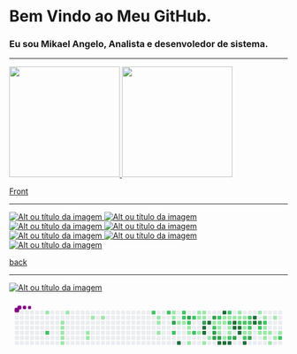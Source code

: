 # Bem Vindo ao Meu GitHub. 
### Eu sou Mikael Angelo, Analista e desenvoledor de sistema.
<hr>
<div>
  <a href="http://www.mikaelangelo.tech">
  <img height="200em" src="https://github-readme-stats.vercel.app/api?username=mikaelangelo12&show_icons=true"/>
  <img height="200em" src="https://github-readme-stats.vercel.app/api/top-langs/?username=mikaelangelo12&layout=compact)](https://github.com/mikaelangelo12/github-readme-stats"/>

Front
<hr>

![Alt ou título da imagem](https://img.shields.io/badge/HTML5-E34F26?style=for-the-badge&logo=html5&logoColor=white)
![Alt ou título da imagem](https://img.shields.io/badge/CSS3-1572B6?style=for-the-badge&logo=css3&logoColor=white)
![Alt ou título da imagem](https://img.shields.io/badge/Sass-CC6699?style=for-the-badge&logo=sass&logoColor=white)
![Alt ou título da imagem](https://img.shields.io/badge/Bootstrap-563D7C?style=for-the-badge&logo=bootstrap&logoColor=white)
![Alt ou título da imagem](https://img.shields.io/badge/JavaScript-F7DF1E?style=for-the-badge&logo=javascript&logoColor=black)
![Alt ou título da imagem](https://img.shields.io/badge/TypeScript-007ACC?style=for-the-badge&logo=typescript&logoColor=white)
![Alt ou título da imagem](https://img.shields.io/badge/Angular-DD0031?style=for-the-badge&logo=angular&logoColor=white)

back
<hr>

![Alt ou título da imagem](https://img.shields.io/badge/Python-14354C?style=for-the-badge&logo=python&logoColor=white)

   <svg viewBox="-16 -32 880 192" width="880" height="192" xmlns="http://www.w3.org/2000/svg"><style>@keyframes c0{1.5%{fill:var(--c1)}1.52%,to{fill:var(--ce)}}@keyframes c1{69.45%{fill:var(--c2)}69.47%,to{fill:var(--ce)}}@keyframes c2{3%{fill:var(--c1)}3.02%,to{fill:var(--ce)}}@keyframes c3{3.22%{fill:var(--c1)}3.24%,to{fill:var(--ce)}}@keyframes c4{3.43%{fill:var(--c1)}3.45%,to{fill:var(--ce)}}@keyframes c5{3.65%{fill:var(--c1)}3.67%,to{fill:var(--ce)}}@keyframes c6{3.86%{fill:var(--c1)}3.88%,to{fill:var(--ce)}}@keyframes c7{2.36%{fill:var(--c1)}2.38%,to{fill:var(--ce)}}@keyframes c8{5.37%{fill:var(--c1)}5.39%,to{fill:var(--ce)}}@keyframes c9{5.15%{fill:var(--c1)}5.17%,to{fill:var(--ce)}}@keyframes ca{6.23%{fill:var(--c1)}6.25%,to{fill:var(--ce)}}@keyframes cb{6.66%{fill:var(--c1)}6.68%,to{fill:var(--ce)}}@keyframes cc{64.08%{fill:var(--c2)}64.1%,to{fill:var(--ce)}}@keyframes cd{9.02%{fill:var(--c1)}9.04%,to{fill:var(--ce)}}@keyframes ce{9.24%{fill:var(--c1)}9.26%,to{fill:var(--ce)}}@keyframes cf{9.67%{fill:var(--c1)}9.69%,to{fill:var(--ce)}}@keyframes cg{63.43%{fill:var(--c2)}63.45%,to{fill:var(--ce)}}@keyframes ch{16.76%{fill:var(--c1)}16.78%,to{fill:var(--ce)}}@keyframes ci{16.98%{fill:var(--c1)}17%,to{fill:var(--ce)}}@keyframes cj{75.26%{fill:var(--c3)}75.28%,to{fill:var(--ce)}}@keyframes ck{62.36%{fill:var(--c2)}62.38%,to{fill:var(--ce)}}@keyframes cl{10.96%{fill:var(--c1)}10.98%,to{fill:var(--ce)}}@keyframes cm{91.39%{fill:var(--c4)}91.41%,to{fill:var(--ce)}}@keyframes cn{60.64%{fill:var(--c2)}60.66%,to{fill:var(--ce)}}@keyframes co{60.85%{fill:var(--c2)}60.87%,to{fill:var(--ce)}}@keyframes cp{11.17%{fill:var(--c1)}11.19%,to{fill:var(--ce)}}@keyframes cq{76.12%{fill:var(--c3)}76.14%,to{fill:var(--ce)}}@keyframes cr{61.28%{fill:var(--c2)}61.3%,to{fill:var(--ce)}}@keyframes cs{11.6%{fill:var(--c1)}11.62%,to{fill:var(--ce)}}@keyframes ct{11.82%{fill:var(--c1)}11.84%,to{fill:var(--ce)}}@keyframes cu{12.25%{fill:var(--c1)}12.27%,to{fill:var(--ce)}}@keyframes cv{59.99%{fill:var(--c2)}60.01%,to{fill:var(--ce)}}@keyframes cw{59.34%{fill:var(--c2)}59.36%,to{fill:var(--ce)}}@keyframes cx{15.26%{fill:var(--c1)}15.28%,to{fill:var(--ce)}}@keyframes cy{14.61%{fill:var(--c1)}14.63%,to{fill:var(--ce)}}@keyframes cz{13.97%{fill:var(--c1)}13.99%,to{fill:var(--ce)}}@keyframes c10{15.04%{fill:var(--c1)}15.06%,to{fill:var(--ce)}}@keyframes c11{14.83%{fill:var(--c1)}14.85%,to{fill:var(--ce)}}@keyframes c12{76.98%{fill:var(--c3)}77%,to{fill:var(--ce)}}@keyframes c13{86.66%{fill:var(--c4)}86.68%,to{fill:var(--ce)}}@keyframes c14{86.44%{fill:var(--c4)}86.46%,to{fill:var(--ce)}}@keyframes c15{12.89%{fill:var(--c1)}12.91%,to{fill:var(--ce)}}@keyframes c16{87.09%{fill:var(--c4)}87.11%,to{fill:var(--ce)}}@keyframes c17{13.32%{fill:var(--c1)}13.34%,to{fill:var(--ce)}}@keyframes c18{78.05%{fill:var(--c3)}78.07%,to{fill:var(--ce)}}@keyframes c19{44.29%{fill:var(--c1)}44.31%,to{fill:var(--ce)}}@keyframes c1a{44.51%{fill:var(--c2)}44.53%,to{fill:var(--ce)}}@keyframes c1b{78.7%{fill:var(--c3)}78.72%,to{fill:var(--ce)}}@keyframes c1c{78.91%{fill:var(--c3)}78.93%,to{fill:var(--ce)}}@keyframes c1d{45.15%{fill:var(--c2)}45.17%,to{fill:var(--ce)}}@keyframes c1e{31.17%{fill:var(--c1)}31.19%,to{fill:var(--ce)}}@keyframes c1f{31.39%{fill:var(--c1)}31.41%,to{fill:var(--ce)}}@keyframes c1g{32.46%{fill:var(--c1)}32.48%,to{fill:var(--ce)}}@keyframes c1h{79.13%{fill:var(--c3)}79.15%,to{fill:var(--ce)}}@keyframes c1i{85.37%{fill:var(--c4)}85.39%,to{fill:var(--ce)}}@keyframes c1j{88.16%{fill:var(--c4)}88.18%,to{fill:var(--ce)}}@keyframes c1k{30.74%{fill:var(--c1)}30.76%,to{fill:var(--ce)}}@keyframes c1l{30.96%{fill:var(--c1)}30.98%,to{fill:var(--ce)}}@keyframes c1m{42.79%{fill:var(--c1)}42.81%,to{fill:var(--ce)}}@keyframes c1n{85.15%{fill:var(--c4)}85.17%,to{fill:var(--ce)}}@keyframes c1o{45.8%{fill:var(--c2)}45.82%,to{fill:var(--ce)}}@keyframes c1p{30.53%{fill:var(--c1)}30.55%,to{fill:var(--ce)}}@keyframes c1q{48.38%{fill:var(--c2)}48.4%,to{fill:var(--ce)}}@keyframes c1r{31.82%{fill:var(--c1)}31.84%,to{fill:var(--ce)}}@keyframes c1s{32.03%{fill:var(--c1)}32.05%,to{fill:var(--ce)}}@keyframes c1t{43%{fill:var(--c2)}43.02%,to{fill:var(--ce)}}@keyframes c1u{84.94%{fill:var(--c4)}84.96%,to{fill:var(--ce)}}@keyframes c1v{30.31%{fill:var(--c1)}30.33%,to{fill:var(--ce)}}@keyframes c1w{83%{fill:var(--c4)}83.02%,to{fill:var(--ce)}}@keyframes c1x{83.22%{fill:var(--c4)}83.24%,to{fill:var(--ce)}}@keyframes c1y{79.77%{fill:var(--c3)}79.79%,to{fill:var(--ce)}}@keyframes c1z{20.42%{fill:var(--c1)}20.44%,to{fill:var(--ce)}}@keyframes c20{20.64%{fill:var(--c1)}20.66%,to{fill:var(--ce)}}@keyframes c21{46.66%{fill:var(--c2)}46.68%,to{fill:var(--ce)}}@keyframes c22{83.43%{fill:var(--c4)}83.45%,to{fill:var(--ce)}}@keyframes c23{83.65%{fill:var(--c4)}83.67%,to{fill:var(--ce)}}@keyframes c24{20.85%{fill:var(--c1)}20.87%,to{fill:var(--ce)}}@keyframes c25{46.87%{fill:var(--c2)}46.89%,to{fill:var(--ce)}}@keyframes c26{37.62%{fill:var(--c1)}37.64%,to{fill:var(--ce)}}@keyframes c27{37.41%{fill:var(--c1)}37.43%,to{fill:var(--ce)}}@keyframes c28{50.53%{fill:var(--c2)}50.55%,to{fill:var(--ce)}}@keyframes c29{84.29%{fill:var(--c4)}84.31%,to{fill:var(--ce)}}@keyframes c2a{47.3%{fill:var(--c2)}47.32%,to{fill:var(--ce)}}@keyframes c2b{47.09%{fill:var(--c2)}47.11%,to{fill:var(--ce)}}@keyframes c2c{37.84%{fill:var(--c2)}37.86%,to{fill:var(--ce)}}@keyframes c2d{37.19%{fill:var(--c1)}37.21%,to{fill:var(--ce)}}@keyframes c2e{80.42%{fill:var(--c3)}80.44%,to{fill:var(--ce)}}@keyframes c2f{81.93%{fill:var(--c4)}81.95%,to{fill:var(--ce)}}@keyframes c2g{81.71%{fill:var(--c4)}81.73%,to{fill:var(--ce)}}@keyframes c2h{21.71%{fill:var(--c1)}21.73%,to{fill:var(--ce)}}@keyframes c2i{81.5%{fill:var(--c3)}81.52%,to{fill:var(--ce)}}@keyframes c2j{52.89%{fill:var(--c2)}52.91%,to{fill:var(--ce)}}@keyframes c2k{26.01%{fill:var(--c1)}26.03%,to{fill:var(--ce)}}@keyframes c2l{22.14%{fill:var(--c1)}22.16%,to{fill:var(--ce)}}@keyframes c2m{53.32%{fill:var(--c2)}53.34%,to{fill:var(--ce)}}@keyframes c2n{24.29%{fill:var(--c1)}24.31%,to{fill:var(--ce)}}@keyframes c2o{24.08%{fill:var(--c1)}24.1%,to{fill:var(--ce)}}@keyframes c2p{25.58%{fill:var(--c1)}25.6%,to{fill:var(--ce)}}@keyframes c2q{23.86%{fill:var(--c1)}23.88%,to{fill:var(--ce)}}@keyframes c2r{26.87%{fill:var(--c1)}26.89%,to{fill:var(--ce)}}@keyframes c2s{22.57%{fill:var(--c1)}22.59%,to{fill:var(--ce)}}@keyframes c2t{25.15%{fill:var(--c1)}25.17%,to{fill:var(--ce)}}@keyframes c2u{23.43%{fill:var(--c1)}23.45%,to{fill:var(--ce)}}@keyframes c2v{54.61%{fill:var(--c2)}54.63%,to{fill:var(--ce)}}@keyframes u0{1.5%{transform:scale(0,1)}1.52%,2.36%{transform:scale(.02,1)}2.38%,3%{transform:scale(.04,1)}3.02%,3.22%{transform:scale(.06,1)}3.24%,3.43%{transform:scale(.07,1)}3.45%,3.65%{transform:scale(.09,1)}3.67%,3.86%{transform:scale(.11,1)}3.88%,5.15%{transform:scale(.13,1)}5.17%,5.37%{transform:scale(.15,1)}5.39%,6.23%{transform:scale(.17,1)}6.25%,6.66%{transform:scale(.19,1)}6.68%,9.02%{transform:scale(.2,1)}9.04%,9.24%{transform:scale(.22,1)}9.26%,9.67%{transform:scale(.24,1)}10.96%,9.69%{transform:scale(.26,1)}10.98%,11.17%{transform:scale(.28,1)}11.19%,11.6%{transform:scale(.3,1)}11.62%,11.82%{transform:scale(.31,1)}11.84%,12.25%{transform:scale(.33,1)}12.27%,12.89%{transform:scale(.35,1)}12.91%,13.32%{transform:scale(.37,1)}13.34%,13.97%{transform:scale(.39,1)}13.99%,14.61%{transform:scale(.41,1)}14.63%,14.83%{transform:scale(.43,1)}14.85%,15.04%{transform:scale(.44,1)}15.06%,15.26%{transform:scale(.46,1)}15.28%,16.76%{transform:scale(.48,1)}16.78%,16.98%{transform:scale(.5,1)}17%,20.42%{transform:scale(.52,1)}20.44%,20.64%{transform:scale(.54,1)}20.66%,20.85%{transform:scale(.56,1)}20.87%,21.71%{transform:scale(.57,1)}21.73%,22.14%{transform:scale(.59,1)}22.16%,22.57%{transform:scale(.61,1)}22.59%,23.43%{transform:scale(.63,1)}23.45%,23.86%{transform:scale(.65,1)}23.88%,24.08%{transform:scale(.67,1)}24.1%,24.29%{transform:scale(.69,1)}24.31%,25.15%{transform:scale(.7,1)}25.17%,25.58%{transform:scale(.72,1)}25.6%,26.01%{transform:scale(.74,1)}26.03%,26.87%{transform:scale(.76,1)}26.89%,30.31%{transform:scale(.78,1)}30.33%,30.53%{transform:scale(.8,1)}30.55%,30.74%{transform:scale(.81,1)}30.76%,30.96%{transform:scale(.83,1)}30.98%,31.17%{transform:scale(.85,1)}31.19%,31.39%{transform:scale(.87,1)}31.41%,31.82%{transform:scale(.89,1)}31.84%,32.03%{transform:scale(.91,1)}32.05%,32.46%{transform:scale(.93,1)}32.48%,37.19%{transform:scale(.94,1)}37.21%,37.41%{transform:scale(.96,1)}37.43%,37.62%{transform:scale(.98,1)}37.64%,to{transform:scale(1,1)}}@keyframes u1{37.84%{transform:scale(0,1)}37.86%,to{transform:scale(1,1)}}@keyframes u2{42.79%{transform:scale(0,1)}42.81%,to{transform:scale(1,1)}}@keyframes u3{43%{transform:scale(0,1)}43.02%,to{transform:scale(1,1)}}@keyframes u4{44.29%{transform:scale(0,1)}44.31%,to{transform:scale(1,1)}}@keyframes u5{44.51%{transform:scale(0,1)}44.53%,45.15%{transform:scale(.05,1)}45.17%,45.8%{transform:scale(.1,1)}45.82%,46.66%{transform:scale(.14,1)}46.68%,46.87%{transform:scale(.19,1)}46.89%,47.09%{transform:scale(.24,1)}47.11%,47.3%{transform:scale(.29,1)}47.32%,48.38%{transform:scale(.33,1)}48.4%,50.53%{transform:scale(.38,1)}50.55%,52.89%{transform:scale(.43,1)}52.91%,53.32%{transform:scale(.48,1)}53.34%,54.61%{transform:scale(.52,1)}54.63%,59.34%{transform:scale(.57,1)}59.36%,59.99%{transform:scale(.62,1)}60.01%,60.64%{transform:scale(.67,1)}60.66%,60.85%{transform:scale(.71,1)}60.87%,61.28%{transform:scale(.76,1)}61.3%,62.36%{transform:scale(.81,1)}62.38%,63.43%{transform:scale(.86,1)}63.45%,64.08%{transform:scale(.9,1)}64.1%,69.45%{transform:scale(.95,1)}69.47%,to{transform:scale(1,1)}}@keyframes u6{75.26%{transform:scale(0,1)}75.28%,76.12%{transform:scale(.1,1)}76.14%,76.98%{transform:scale(.2,1)}77%,78.05%{transform:scale(.3,1)}78.07%,78.7%{transform:scale(.4,1)}78.72%,78.91%{transform:scale(.5,1)}78.93%,79.13%{transform:scale(.6,1)}79.15%,79.77%{transform:scale(.7,1)}79.79%,80.42%{transform:scale(.8,1)}80.44%,81.5%{transform:scale(.9,1)}81.52%,to{transform:scale(1,1)}}@keyframes u7{81.71%{transform:scale(0,1)}81.73%,81.93%{transform:scale(.07,1)}81.95%,83%{transform:scale(.13,1)}83.02%,83.22%{transform:scale(.2,1)}83.24%,83.43%{transform:scale(.27,1)}83.45%,83.65%{transform:scale(.33,1)}83.67%,84.29%{transform:scale(.4,1)}84.31%,84.94%{transform:scale(.47,1)}84.96%,85.15%{transform:scale(.53,1)}85.17%,85.37%{transform:scale(.6,1)}85.39%,86.44%{transform:scale(.67,1)}86.46%,86.66%{transform:scale(.73,1)}86.68%,87.09%{transform:scale(.8,1)}87.11%,88.16%{transform:scale(.87,1)}88.18%,91.39%{transform:scale(.93,1)}91.41%,to{transform:scale(1,1)}}@keyframes s0{0%,99.78%{transform:translate(0,-16px)}.22%{transform:translate(0,0)}2.37%{transform:translate(160px,0)}2.58%{transform:translate(160px,16px)}2.8%{transform:translate(144px,16px)}3.87%{transform:translate(144px,96px)}4.95%{transform:translate(224px,96px)}5.38%{transform:translate(224px,64px)}5.59%{transform:translate(240px,64px)}6.24%{transform:translate(240px,16px)}9.03%{transform:translate(448px,16px)}9.68%{transform:translate(448px,64px)}10.11%,62.58%{transform:translate(480px,64px)}10.32%{transform:translate(480px,48px)}10.75%{transform:translate(512px,48px)}10.97%{transform:translate(512px,32px)}11.18%,61.08%{transform:translate(528px,32px)}11.4%{transform:translate(528px,48px)}11.61%,61.51%{transform:translate(544px,48px)}12.26%{transform:translate(544px,96px)}13.12%,58.28%{transform:translate(608px,96px)}13.33%,58.49%{transform:translate(608px,80px)}13.76%,58.92%{transform:translate(576px,80px)}14.62%,77.42%{transform:translate(576px,16px)}14.84%,76.77%{transform:translate(592px,16px)}15.05%{transform:translate(592px,0)}15.27%{transform:translate(576px,0)}15.48%{transform:translate(576px,-16px)}16.56%{transform:translate(496px,-16px)}16.99%{transform:translate(496px,16px)}17.2%{transform:translate(512px,16px)}17.63%{transform:translate(512px,-16px)}20.22%{transform:translate(704px,-16px)}20.65%,33.98%{transform:translate(704px,16px)}20.86%,41.08%,49.68%{transform:translate(720px,16px)}21.08%,40.86%{transform:translate(720px,0)}21.94%,40%{transform:translate(784px,0)}22.15%,39.78%{transform:translate(784px,16px)}22.8%{transform:translate(832px,16px)}23.44%{transform:translate(832px,64px)}24.09%,25.81%{transform:translate(784px,64px)}24.3%,53.12%{transform:translate(784px,48px)}24.73%{transform:translate(816px,48px)}25.16%{transform:translate(816px,80px)}25.59%{transform:translate(784px,80px)}26.02%{transform:translate(768px,64px)}26.24%,80.86%{transform:translate(768px,80px)}26.67%{transform:translate(800px,80px)}26.88%{transform:translate(800px,96px)}27.1%{transform:translate(816px,96px)}28.39%{transform:translate(816px,0)}30.11%{transform:translate(688px,0)}30.32%,82.8%{transform:translate(688px,16px)}30.75%,33.33%,41.94%,48.82%{transform:translate(656px,16px)}30.97%,33.12%,48.6%,87.74%{transform:translate(656px,32px)}31.18%,32.9%,44.09%{transform:translate(640px,32px)}31.4%,44.73%{transform:translate(640px,48px)}31.83%{transform:translate(672px,48px)}32.04%,43.23%{transform:translate(672px,64px)}32.47%,43.66%,85.81%{transform:translate(640px,64px)}34.19%,46.24%{transform:translate(704px,0)}35.48%{transform:translate(800px,0)}36.34%,38.92%{transform:translate(800px,64px)}37.42%,83.87%{transform:translate(720px,64px)}37.63%{transform:translate(720px,48px)}37.85%{transform:translate(736px,48px)}38.06%{transform:translate(736px,64px)}39.57%{transform:translate(800px,16px)}42.8%{transform:translate(656px,80px)}43.01%{transform:translate(672px,80px)}44.3%{transform:translate(624px,32px)}44.52%{transform:translate(624px,48px)}45.16%{transform:translate(640px,16px)}45.59%,48.17%{transform:translate(672px,16px)}45.81%{transform:translate(672px,0)}46.67%{transform:translate(704px,32px)}47.1%{transform:translate(736px,32px)}47.31%{transform:translate(736px,16px)}48.39%{transform:translate(672px,32px)}50.54%{transform:translate(720px,80px)}50.75%{transform:translate(704px,80px)}51.18%{transform:translate(704px,112px)}52.04%{transform:translate(768px,112px)}52.9%{transform:translate(768px,48px)}53.33%{transform:translate(784px,32px)}53.98%{transform:translate(832px,32px)}54.62%{transform:translate(832px,80px)}55.7%{transform:translate(752px,80px)}55.91%{transform:translate(752px,96px)}56.13%{transform:translate(736px,96px)}56.34%{transform:translate(736px,112px)}57.85%{transform:translate(624px,112px)}58.06%{transform:translate(624px,96px)}59.14%{transform:translate(576px,64px)}59.35%{transform:translate(560px,64px)}60.22%{transform:translate(560px,0)}60.65%{transform:translate(528px,0)}61.29%,75.91%{transform:translate(544px,32px)}62.15%{transform:translate(496px,48px)}62.37%,74.84%{transform:translate(496px,64px)}63.44%{transform:translate(480px,0)}68.6%{transform:translate(96px,0)}69.46%,97.42%{transform:translate(96px,64px)}75.27%{transform:translate(496px,32px)}76.13%{transform:translate(544px,16px)}76.99%{transform:translate(592px,32px)}77.2%{transform:translate(576px,32px)}78.06%{transform:translate(624px,16px)}78.92%{transform:translate(624px,80px)}81.51%{transform:translate(768px,32px)}81.72%{transform:translate(752px,32px)}81.94%{transform:translate(752px,16px)}83.23%{transform:translate(688px,48px)}83.44%{transform:translate(704px,48px)}83.66%{transform:translate(704px,64px)}84.3%{transform:translate(720px,96px)}85.38%{transform:translate(640px,96px)}86.45%{transform:translate(592px,64px)}86.67%{transform:translate(592px,48px)}86.88%{transform:translate(608px,48px)}87.1%{transform:translate(608px,32px)}88.17%{transform:translate(656px,0)}90.11%{transform:translate(512px,0)}91.4%{transform:translate(512px,96px)}96.56%{transform:translate(128px,96px)}96.99%{transform:translate(128px,64px)}97.63%{transform:translate(96px,48px)}97.85%{transform:translate(80px,48px)}98.28%{transform:translate(80px,16px)}98.49%{transform:translate(64px,16px)}98.92%{transform:translate(64px,-16px)}}@keyframes s1{0%,99.78%{transform:translate(16px,-16px)}.22%{transform:translate(0,-16px)}.43%{transform:translate(0,0)}2.58%{transform:translate(160px,0)}2.8%{transform:translate(160px,16px)}3.01%{transform:translate(144px,16px)}4.09%{transform:translate(144px,96px)}5.16%{transform:translate(224px,96px)}5.59%{transform:translate(224px,64px)}5.81%{transform:translate(240px,64px)}6.45%{transform:translate(240px,16px)}9.25%{transform:translate(448px,16px)}9.89%{transform:translate(448px,64px)}10.32%,62.8%{transform:translate(480px,64px)}10.54%{transform:translate(480px,48px)}10.97%{transform:translate(512px,48px)}11.18%{transform:translate(512px,32px)}11.4%,61.29%{transform:translate(528px,32px)}11.61%{transform:translate(528px,48px)}11.83%,61.72%{transform:translate(544px,48px)}12.47%{transform:translate(544px,96px)}13.33%,58.49%{transform:translate(608px,96px)}13.55%,58.71%{transform:translate(608px,80px)}13.98%,59.14%{transform:translate(576px,80px)}14.84%,77.63%{transform:translate(576px,16px)}15.05%,76.99%{transform:translate(592px,16px)}15.27%{transform:translate(592px,0)}15.48%{transform:translate(576px,0)}15.7%{transform:translate(576px,-16px)}16.77%{transform:translate(496px,-16px)}17.2%{transform:translate(496px,16px)}17.42%{transform:translate(512px,16px)}17.85%{transform:translate(512px,-16px)}20.43%{transform:translate(704px,-16px)}20.86%,34.19%{transform:translate(704px,16px)}21.08%,41.29%,49.89%{transform:translate(720px,16px)}21.29%,41.08%{transform:translate(720px,0)}22.15%,40.22%{transform:translate(784px,0)}22.37%,40%{transform:translate(784px,16px)}23.01%{transform:translate(832px,16px)}23.66%{transform:translate(832px,64px)}24.3%,26.02%{transform:translate(784px,64px)}24.52%,53.33%{transform:translate(784px,48px)}24.95%{transform:translate(816px,48px)}25.38%{transform:translate(816px,80px)}25.81%{transform:translate(784px,80px)}26.24%{transform:translate(768px,64px)}26.45%,81.08%{transform:translate(768px,80px)}26.88%{transform:translate(800px,80px)}27.1%{transform:translate(800px,96px)}27.31%{transform:translate(816px,96px)}28.6%{transform:translate(816px,0)}30.32%{transform:translate(688px,0)}30.54%,83.01%{transform:translate(688px,16px)}30.97%,33.55%,42.15%,49.03%{transform:translate(656px,16px)}31.18%,33.33%,48.82%,87.96%{transform:translate(656px,32px)}31.4%,33.12%,44.3%{transform:translate(640px,32px)}31.61%,44.95%{transform:translate(640px,48px)}32.04%{transform:translate(672px,48px)}32.26%,43.44%{transform:translate(672px,64px)}32.69%,43.87%,86.02%{transform:translate(640px,64px)}34.41%,46.45%{transform:translate(704px,0)}35.7%{transform:translate(800px,0)}36.56%,39.14%{transform:translate(800px,64px)}37.63%,84.09%{transform:translate(720px,64px)}37.85%{transform:translate(720px,48px)}38.06%{transform:translate(736px,48px)}38.28%{transform:translate(736px,64px)}39.78%{transform:translate(800px,16px)}43.01%{transform:translate(656px,80px)}43.23%{transform:translate(672px,80px)}44.52%{transform:translate(624px,32px)}44.73%{transform:translate(624px,48px)}45.38%{transform:translate(640px,16px)}45.81%,48.39%{transform:translate(672px,16px)}46.02%{transform:translate(672px,0)}46.88%{transform:translate(704px,32px)}47.31%{transform:translate(736px,32px)}47.53%{transform:translate(736px,16px)}48.6%{transform:translate(672px,32px)}50.75%{transform:translate(720px,80px)}50.97%{transform:translate(704px,80px)}51.4%{transform:translate(704px,112px)}52.26%{transform:translate(768px,112px)}53.12%{transform:translate(768px,48px)}53.55%{transform:translate(784px,32px)}54.19%{transform:translate(832px,32px)}54.84%{transform:translate(832px,80px)}55.91%{transform:translate(752px,80px)}56.13%{transform:translate(752px,96px)}56.34%{transform:translate(736px,96px)}56.56%{transform:translate(736px,112px)}58.06%{transform:translate(624px,112px)}58.28%{transform:translate(624px,96px)}59.35%{transform:translate(576px,64px)}59.57%{transform:translate(560px,64px)}60.43%{transform:translate(560px,0)}60.86%{transform:translate(528px,0)}61.51%,76.13%{transform:translate(544px,32px)}62.37%{transform:translate(496px,48px)}62.58%,75.05%{transform:translate(496px,64px)}63.66%{transform:translate(480px,0)}68.82%{transform:translate(96px,0)}69.68%,97.63%{transform:translate(96px,64px)}75.48%{transform:translate(496px,32px)}76.34%{transform:translate(544px,16px)}77.2%{transform:translate(592px,32px)}77.42%{transform:translate(576px,32px)}78.28%{transform:translate(624px,16px)}79.14%{transform:translate(624px,80px)}81.72%{transform:translate(768px,32px)}81.94%{transform:translate(752px,32px)}82.15%{transform:translate(752px,16px)}83.44%{transform:translate(688px,48px)}83.66%{transform:translate(704px,48px)}83.87%{transform:translate(704px,64px)}84.52%{transform:translate(720px,96px)}85.59%{transform:translate(640px,96px)}86.67%{transform:translate(592px,64px)}86.88%{transform:translate(592px,48px)}87.1%{transform:translate(608px,48px)}87.31%{transform:translate(608px,32px)}88.39%{transform:translate(656px,0)}90.32%{transform:translate(512px,0)}91.61%{transform:translate(512px,96px)}96.77%{transform:translate(128px,96px)}97.2%{transform:translate(128px,64px)}97.85%{transform:translate(96px,48px)}98.06%{transform:translate(80px,48px)}98.49%{transform:translate(80px,16px)}98.71%{transform:translate(64px,16px)}99.14%{transform:translate(64px,-16px)}}@keyframes s2{0%,99.78%{transform:translate(32px,-16px)}.43%{transform:translate(0,-16px)}.65%{transform:translate(0,0)}2.8%{transform:translate(160px,0)}3.01%{transform:translate(160px,16px)}3.23%{transform:translate(144px,16px)}4.3%{transform:translate(144px,96px)}5.38%{transform:translate(224px,96px)}5.81%{transform:translate(224px,64px)}6.02%{transform:translate(240px,64px)}6.67%{transform:translate(240px,16px)}9.46%{transform:translate(448px,16px)}10.11%{transform:translate(448px,64px)}10.54%,63.01%{transform:translate(480px,64px)}10.75%{transform:translate(480px,48px)}11.18%{transform:translate(512px,48px)}11.4%{transform:translate(512px,32px)}11.61%,61.51%{transform:translate(528px,32px)}11.83%{transform:translate(528px,48px)}12.04%,61.94%{transform:translate(544px,48px)}12.69%{transform:translate(544px,96px)}13.55%,58.71%{transform:translate(608px,96px)}13.76%,58.92%{transform:translate(608px,80px)}14.19%,59.35%{transform:translate(576px,80px)}15.05%,77.85%{transform:translate(576px,16px)}15.27%,77.2%{transform:translate(592px,16px)}15.48%{transform:translate(592px,0)}15.7%{transform:translate(576px,0)}15.91%{transform:translate(576px,-16px)}16.99%{transform:translate(496px,-16px)}17.42%{transform:translate(496px,16px)}17.63%{transform:translate(512px,16px)}18.06%{transform:translate(512px,-16px)}20.65%{transform:translate(704px,-16px)}21.08%,34.41%{transform:translate(704px,16px)}21.29%,41.51%,50.11%{transform:translate(720px,16px)}21.51%,41.29%{transform:translate(720px,0)}22.37%,40.43%{transform:translate(784px,0)}22.58%,40.22%{transform:translate(784px,16px)}23.23%{transform:translate(832px,16px)}23.87%{transform:translate(832px,64px)}24.52%,26.24%{transform:translate(784px,64px)}24.73%,53.55%{transform:translate(784px,48px)}25.16%{transform:translate(816px,48px)}25.59%{transform:translate(816px,80px)}26.02%{transform:translate(784px,80px)}26.45%{transform:translate(768px,64px)}26.67%,81.29%{transform:translate(768px,80px)}27.1%{transform:translate(800px,80px)}27.31%{transform:translate(800px,96px)}27.53%{transform:translate(816px,96px)}28.82%{transform:translate(816px,0)}30.54%{transform:translate(688px,0)}30.75%,83.23%{transform:translate(688px,16px)}31.18%,33.76%,42.37%,49.25%{transform:translate(656px,16px)}31.4%,33.55%,49.03%,88.17%{transform:translate(656px,32px)}31.61%,33.33%,44.52%{transform:translate(640px,32px)}31.83%,45.16%{transform:translate(640px,48px)}32.26%{transform:translate(672px,48px)}32.47%,43.66%{transform:translate(672px,64px)}32.9%,44.09%,86.24%{transform:translate(640px,64px)}34.62%,46.67%{transform:translate(704px,0)}35.91%{transform:translate(800px,0)}36.77%,39.35%{transform:translate(800px,64px)}37.85%,84.3%{transform:translate(720px,64px)}38.06%{transform:translate(720px,48px)}38.28%{transform:translate(736px,48px)}38.49%{transform:translate(736px,64px)}40%{transform:translate(800px,16px)}43.23%{transform:translate(656px,80px)}43.44%{transform:translate(672px,80px)}44.73%{transform:translate(624px,32px)}44.95%{transform:translate(624px,48px)}45.59%{transform:translate(640px,16px)}46.02%,48.6%{transform:translate(672px,16px)}46.24%{transform:translate(672px,0)}47.1%{transform:translate(704px,32px)}47.53%{transform:translate(736px,32px)}47.74%{transform:translate(736px,16px)}48.82%{transform:translate(672px,32px)}50.97%{transform:translate(720px,80px)}51.18%{transform:translate(704px,80px)}51.61%{transform:translate(704px,112px)}52.47%{transform:translate(768px,112px)}53.33%{transform:translate(768px,48px)}53.76%{transform:translate(784px,32px)}54.41%{transform:translate(832px,32px)}55.05%{transform:translate(832px,80px)}56.13%{transform:translate(752px,80px)}56.34%{transform:translate(752px,96px)}56.56%{transform:translate(736px,96px)}56.77%{transform:translate(736px,112px)}58.28%{transform:translate(624px,112px)}58.49%{transform:translate(624px,96px)}59.57%{transform:translate(576px,64px)}59.78%{transform:translate(560px,64px)}60.65%{transform:translate(560px,0)}61.08%{transform:translate(528px,0)}61.72%,76.34%{transform:translate(544px,32px)}62.58%{transform:translate(496px,48px)}62.8%,75.27%{transform:translate(496px,64px)}63.87%{transform:translate(480px,0)}69.03%{transform:translate(96px,0)}69.89%,97.85%{transform:translate(96px,64px)}75.7%{transform:translate(496px,32px)}76.56%{transform:translate(544px,16px)}77.42%{transform:translate(592px,32px)}77.63%{transform:translate(576px,32px)}78.49%{transform:translate(624px,16px)}79.35%{transform:translate(624px,80px)}81.94%{transform:translate(768px,32px)}82.15%{transform:translate(752px,32px)}82.37%{transform:translate(752px,16px)}83.66%{transform:translate(688px,48px)}83.87%{transform:translate(704px,48px)}84.09%{transform:translate(704px,64px)}84.73%{transform:translate(720px,96px)}85.81%{transform:translate(640px,96px)}86.88%{transform:translate(592px,64px)}87.1%{transform:translate(592px,48px)}87.31%{transform:translate(608px,48px)}87.53%{transform:translate(608px,32px)}88.6%{transform:translate(656px,0)}90.54%{transform:translate(512px,0)}91.83%{transform:translate(512px,96px)}96.99%{transform:translate(128px,96px)}97.42%{transform:translate(128px,64px)}98.06%{transform:translate(96px,48px)}98.28%{transform:translate(80px,48px)}98.71%{transform:translate(80px,16px)}98.92%{transform:translate(64px,16px)}99.35%{transform:translate(64px,-16px)}}@keyframes s3{0%,99.78%{transform:translate(48px,-16px)}.65%{transform:translate(0,-16px)}.86%{transform:translate(0,0)}3.01%{transform:translate(160px,0)}3.23%{transform:translate(160px,16px)}3.44%{transform:translate(144px,16px)}4.52%{transform:translate(144px,96px)}5.59%{transform:translate(224px,96px)}6.02%{transform:translate(224px,64px)}6.24%{transform:translate(240px,64px)}6.88%{transform:translate(240px,16px)}9.68%{transform:translate(448px,16px)}10.32%{transform:translate(448px,64px)}10.75%,63.23%{transform:translate(480px,64px)}10.97%{transform:translate(480px,48px)}11.4%{transform:translate(512px,48px)}11.61%{transform:translate(512px,32px)}11.83%,61.72%{transform:translate(528px,32px)}12.04%{transform:translate(528px,48px)}12.26%,62.15%{transform:translate(544px,48px)}12.9%{transform:translate(544px,96px)}13.76%,58.92%{transform:translate(608px,96px)}13.98%,59.14%{transform:translate(608px,80px)}14.41%,59.57%{transform:translate(576px,80px)}15.27%,78.06%{transform:translate(576px,16px)}15.48%,77.42%{transform:translate(592px,16px)}15.7%{transform:translate(592px,0)}15.91%{transform:translate(576px,0)}16.13%{transform:translate(576px,-16px)}17.2%{transform:translate(496px,-16px)}17.63%{transform:translate(496px,16px)}17.85%{transform:translate(512px,16px)}18.28%{transform:translate(512px,-16px)}20.86%{transform:translate(704px,-16px)}21.29%,34.62%{transform:translate(704px,16px)}21.51%,41.72%,50.32%{transform:translate(720px,16px)}21.72%,41.51%{transform:translate(720px,0)}22.58%,40.65%{transform:translate(784px,0)}22.8%,40.43%{transform:translate(784px,16px)}23.44%{transform:translate(832px,16px)}24.09%{transform:translate(832px,64px)}24.73%,26.45%{transform:translate(784px,64px)}24.95%,53.76%{transform:translate(784px,48px)}25.38%{transform:translate(816px,48px)}25.81%{transform:translate(816px,80px)}26.24%{transform:translate(784px,80px)}26.67%{transform:translate(768px,64px)}26.88%,81.51%{transform:translate(768px,80px)}27.31%{transform:translate(800px,80px)}27.53%{transform:translate(800px,96px)}27.74%{transform:translate(816px,96px)}29.03%{transform:translate(816px,0)}30.75%{transform:translate(688px,0)}30.97%,83.44%{transform:translate(688px,16px)}31.4%,33.98%,42.58%,49.46%{transform:translate(656px,16px)}31.61%,33.76%,49.25%,88.39%{transform:translate(656px,32px)}31.83%,33.55%,44.73%{transform:translate(640px,32px)}32.04%,45.38%{transform:translate(640px,48px)}32.47%{transform:translate(672px,48px)}32.69%,43.87%{transform:translate(672px,64px)}33.12%,44.3%,86.45%{transform:translate(640px,64px)}34.84%,46.88%{transform:translate(704px,0)}36.13%{transform:translate(800px,0)}36.99%,39.57%{transform:translate(800px,64px)}38.06%,84.52%{transform:translate(720px,64px)}38.28%{transform:translate(720px,48px)}38.49%{transform:translate(736px,48px)}38.71%{transform:translate(736px,64px)}40.22%{transform:translate(800px,16px)}43.44%{transform:translate(656px,80px)}43.66%{transform:translate(672px,80px)}44.95%{transform:translate(624px,32px)}45.16%{transform:translate(624px,48px)}45.81%{transform:translate(640px,16px)}46.24%,48.82%{transform:translate(672px,16px)}46.45%{transform:translate(672px,0)}47.31%{transform:translate(704px,32px)}47.74%{transform:translate(736px,32px)}47.96%{transform:translate(736px,16px)}49.03%{transform:translate(672px,32px)}51.18%{transform:translate(720px,80px)}51.4%{transform:translate(704px,80px)}51.83%{transform:translate(704px,112px)}52.69%{transform:translate(768px,112px)}53.55%{transform:translate(768px,48px)}53.98%{transform:translate(784px,32px)}54.62%{transform:translate(832px,32px)}55.27%{transform:translate(832px,80px)}56.34%{transform:translate(752px,80px)}56.56%{transform:translate(752px,96px)}56.77%{transform:translate(736px,96px)}56.99%{transform:translate(736px,112px)}58.49%{transform:translate(624px,112px)}58.71%{transform:translate(624px,96px)}59.78%{transform:translate(576px,64px)}60%{transform:translate(560px,64px)}60.86%{transform:translate(560px,0)}61.29%{transform:translate(528px,0)}61.94%,76.56%{transform:translate(544px,32px)}62.8%{transform:translate(496px,48px)}63.01%,75.48%{transform:translate(496px,64px)}64.09%{transform:translate(480px,0)}69.25%{transform:translate(96px,0)}70.11%,98.06%{transform:translate(96px,64px)}75.91%{transform:translate(496px,32px)}76.77%{transform:translate(544px,16px)}77.63%{transform:translate(592px,32px)}77.85%{transform:translate(576px,32px)}78.71%{transform:translate(624px,16px)}79.57%{transform:translate(624px,80px)}82.15%{transform:translate(768px,32px)}82.37%{transform:translate(752px,32px)}82.58%{transform:translate(752px,16px)}83.87%{transform:translate(688px,48px)}84.09%{transform:translate(704px,48px)}84.3%{transform:translate(704px,64px)}84.95%{transform:translate(720px,96px)}86.02%{transform:translate(640px,96px)}87.1%{transform:translate(592px,64px)}87.31%{transform:translate(592px,48px)}87.53%{transform:translate(608px,48px)}87.74%{transform:translate(608px,32px)}88.82%{transform:translate(656px,0)}90.75%{transform:translate(512px,0)}92.04%{transform:translate(512px,96px)}97.2%{transform:translate(128px,96px)}97.63%{transform:translate(128px,64px)}98.28%{transform:translate(96px,48px)}98.49%{transform:translate(80px,48px)}98.92%{transform:translate(80px,16px)}99.14%{transform:translate(64px,16px)}99.57%{transform:translate(64px,-16px)}}:root{--cb:#1b1f230a;--cs:purple;--ce:#ebedf0;--c0:#ebedf0;--c1:#9be9a8;--c2:#40c463;--c3:#30a14e;--c4:#216e39}@media (prefers-color-scheme:dark){:root{--cb:#1b1f230a;--cs:purple;--ce:#161b22;--c1:#01311f;--c2:#034525;--c3:#0f6d31;--c4:#00c647}}.c{shape-rendering:geometricPrecision;rx:2;ry:2;fill:var(--ce);stroke-width:1px;stroke:var(--cb);animation:none 46500ms linear infinite}.c.c0{fill:var(--c1);animation-name:c0}.c.c1{fill:var(--c2);animation-name:c1}.c.c2{fill:var(--c1);animation-name:c2}.c.c3,.c.c4,.c.c5{fill:var(--c1);animation-name:c3}.c.c4,.c.c5{animation-name:c4}.c.c5{animation-name:c5}.c.c6,.c.c7,.c.c8{fill:var(--c1);animation-name:c6}.c.c7,.c.c8{animation-name:c7}.c.c8{animation-name:c8}.c.c9,.c.ca,.c.cb{fill:var(--c1);animation-name:c9}.c.ca,.c.cb{animation-name:ca}.c.cb{animation-name:cb}.c.cc{fill:var(--c2);animation-name:cc}.c.cd,.c.ce,.c.cf{fill:var(--c1);animation-name:cd}.c.ce,.c.cf{animation-name:ce}.c.cf{animation-name:cf}.c.cg{fill:var(--c2);animation-name:cg}.c.ch,.c.ci{fill:var(--c1);animation-name:ch}.c.ci{animation-name:ci}.c.cj{fill:var(--c3);animation-name:cj}.c.ck{fill:var(--c2);animation-name:ck}.c.cl{fill:var(--c1);animation-name:cl}.c.cm{fill:var(--c4);animation-name:cm}.c.cn,.c.co{fill:var(--c2);animation-name:cn}.c.co{animation-name:co}.c.cp{fill:var(--c1);animation-name:cp}.c.cq{fill:var(--c3);animation-name:cq}.c.cr{fill:var(--c2);animation-name:cr}.c.cs,.c.ct,.c.cu{fill:var(--c1);animation-name:cs}.c.ct,.c.cu{animation-name:ct}.c.cu{animation-name:cu}.c.cv,.c.cw{fill:var(--c2);animation-name:cv}.c.cw{animation-name:cw}.c.cx,.c.cy{fill:var(--c1);animation-name:cx}.c.cy{animation-name:cy}.c.c10,.c.c11,.c.cz{fill:var(--c1);animation-name:cz}.c.c10,.c.c11{animation-name:c10}.c.c11{animation-name:c11}.c.c12{fill:var(--c3);animation-name:c12}.c.c13,.c.c14{fill:var(--c4);animation-name:c13}.c.c14{animation-name:c14}.c.c15{fill:var(--c1);animation-name:c15}.c.c16{fill:var(--c4);animation-name:c16}.c.c17{fill:var(--c1);animation-name:c17}.c.c18{fill:var(--c3);animation-name:c18}.c.c19{fill:var(--c1);animation-name:c19}.c.c1a{fill:var(--c2);animation-name:c1a}.c.c1b,.c.c1c{fill:var(--c3);animation-name:c1b}.c.c1c{animation-name:c1c}.c.c1d{fill:var(--c2);animation-name:c1d}.c.c1e,.c.c1f,.c.c1g{fill:var(--c1);animation-name:c1e}.c.c1f,.c.c1g{animation-name:c1f}.c.c1g{animation-name:c1g}.c.c1h{fill:var(--c3);animation-name:c1h}.c.c1i,.c.c1j{fill:var(--c4);animation-name:c1i}.c.c1j{animation-name:c1j}.c.c1k,.c.c1l,.c.c1m{fill:var(--c1);animation-name:c1k}.c.c1l,.c.c1m{animation-name:c1l}.c.c1m{animation-name:c1m}.c.c1n{fill:var(--c4);animation-name:c1n}.c.c1o{fill:var(--c2);animation-name:c1o}.c.c1p{fill:var(--c1);animation-name:c1p}.c.c1q{fill:var(--c2);animation-name:c1q}.c.c1r,.c.c1s{fill:var(--c1);animation-name:c1r}.c.c1s{animation-name:c1s}.c.c1t{fill:var(--c2);animation-name:c1t}.c.c1u{fill:var(--c4);animation-name:c1u}.c.c1v{fill:var(--c1);animation-name:c1v}.c.c1w,.c.c1x{fill:var(--c4);animation-name:c1w}.c.c1x{animation-name:c1x}.c.c1y{fill:var(--c3);animation-name:c1y}.c.c1z,.c.c20{fill:var(--c1);animation-name:c1z}.c.c20{animation-name:c20}.c.c21{fill:var(--c2);animation-name:c21}.c.c22,.c.c23{fill:var(--c4);animation-name:c22}.c.c23{animation-name:c23}.c.c24{fill:var(--c1);animation-name:c24}.c.c25{fill:var(--c2);animation-name:c25}.c.c26,.c.c27{fill:var(--c1);animation-name:c26}.c.c27{animation-name:c27}.c.c28{fill:var(--c2);animation-name:c28}.c.c29{fill:var(--c4);animation-name:c29}.c.c2a,.c.c2b,.c.c2c{fill:var(--c2);animation-name:c2a}.c.c2b,.c.c2c{animation-name:c2b}.c.c2c{animation-name:c2c}.c.c2d{fill:var(--c1);animation-name:c2d}.c.c2e{fill:var(--c3);animation-name:c2e}.c.c2f,.c.c2g{fill:var(--c4);animation-name:c2f}.c.c2g{animation-name:c2g}.c.c2h{fill:var(--c1);animation-name:c2h}.c.c2i{fill:var(--c3);animation-name:c2i}.c.c2j{fill:var(--c2);animation-name:c2j}.c.c2k,.c.c2l{fill:var(--c1);animation-name:c2k}.c.c2l{animation-name:c2l}.c.c2m{fill:var(--c2);animation-name:c2m}.c.c2n,.c.c2o{fill:var(--c1);animation-name:c2n}.c.c2o{animation-name:c2o}.c.c2p,.c.c2q,.c.c2r{fill:var(--c1);animation-name:c2p}.c.c2q,.c.c2r{animation-name:c2q}.c.c2r{animation-name:c2r}.c.c2s,.c.c2t,.c.c2u{fill:var(--c1);animation-name:c2s}.c.c2t,.c.c2u{animation-name:c2t}.c.c2u{animation-name:c2u}.c.c2v{fill:var(--c2);animation-name:c2v}.s,.u{animation:none linear 46500ms infinite}.u,.u.u0{transform-origin:0 0}.u{transform:scale(0,1)}.u.u0{fill:var(--c1);animation-name:u0}.u.u1{fill:var(--c2);animation-name:u1;transform-origin:440.3px 0}.u.u2{fill:var(--c1);animation-name:u2;transform-origin:448.5px 0}.u.u3{fill:var(--c2);animation-name:u3;transform-origin:456.6px 0}.u.u4{fill:var(--c1);animation-name:u4;transform-origin:464.8px 0}.u.u5{fill:var(--c2);animation-name:u5;transform-origin:472.9px 0}.u.u6{fill:var(--c3);animation-name:u6;transform-origin:644.2px 0}.u.u7{fill:var(--c4);animation-name:u7;transform-origin:725.7px 0}.s{shape-rendering:geometricPrecision;fill:var(--cs)}.s.s0{transform:translate(0,-16px);animation-name:s0}.s.s1{transform:translate(16px,-16px);animation-name:s1}.s.s2{transform:translate(32px,-16px);animation-name:s2}.s.s3{transform:translate(48px,-16px);animation-name:s3}</style><rect class="c" x="2" y="2" width="12" height="12"/><rect class="c" x="2" y="18" width="12" height="12"/><rect class="c" x="2" y="34" width="12" height="12"/><rect class="c" x="2" y="50" width="12" height="12"/><rect class="c" x="2" y="66" width="12" height="12"/><rect class="c" x="2" y="82" width="12" height="12"/><rect class="c" x="2" y="98" width="12" height="12"/><rect class="c" x="18" y="2" width="12" height="12"/><rect class="c" x="18" y="18" width="12" height="12"/><rect class="c" x="18" y="34" width="12" height="12"/><rect class="c" x="18" y="50" width="12" height="12"/><rect class="c" x="18" y="66" width="12" height="12"/><rect class="c" x="18" y="82" width="12" height="12"/><rect class="c" x="18" y="98" width="12" height="12"/><rect class="c" x="34" y="2" width="12" height="12"/><rect class="c" x="34" y="18" width="12" height="12"/><rect class="c" x="34" y="34" width="12" height="12"/><rect class="c" x="34" y="50" width="12" height="12"/><rect class="c" x="34" y="66" width="12" height="12"/><rect class="c" x="34" y="82" width="12" height="12"/><rect class="c" x="34" y="98" width="12" height="12"/><rect class="c" x="50" y="2" width="12" height="12"/><rect class="c" x="50" y="18" width="12" height="12"/><rect class="c" x="50" y="34" width="12" height="12"/><rect class="c" x="50" y="50" width="12" height="12"/><rect class="c" x="50" y="66" width="12" height="12"/><rect class="c" x="50" y="82" width="12" height="12"/><rect class="c" x="50" y="98" width="12" height="12"/><rect class="c" x="66" y="2" width="12" height="12"/><rect class="c" x="66" y="18" width="12" height="12"/><rect class="c" x="66" y="34" width="12" height="12"/><rect class="c" x="66" y="50" width="12" height="12"/><rect class="c" x="66" y="66" width="12" height="12"/><rect class="c" x="66" y="82" width="12" height="12"/><rect class="c" x="66" y="98" width="12" height="12"/><rect class="c" x="82" y="2" width="12" height="12"/><rect class="c" x="82" y="18" width="12" height="12"/><rect class="c" x="82" y="34" width="12" height="12"/><rect class="c" x="82" y="50" width="12" height="12"/><rect class="c" x="82" y="66" width="12" height="12"/><rect class="c" x="82" y="82" width="12" height="12"/><rect class="c" x="82" y="98" width="12" height="12"/><rect class="c c0" x="98" y="2" width="12" height="12"/><rect class="c" x="98" y="18" width="12" height="12"/><rect class="c" x="98" y="34" width="12" height="12"/><rect class="c" x="98" y="50" width="12" height="12"/><rect class="c c1" x="98" y="66" width="12" height="12"/><rect class="c" x="98" y="82" width="12" height="12"/><rect class="c" x="98" y="98" width="12" height="12"/><rect class="c" x="114" y="2" width="12" height="12"/><rect class="c" x="114" y="18" width="12" height="12"/><rect class="c" x="114" y="34" width="12" height="12"/><rect class="c" x="114" y="50" width="12" height="12"/><rect class="c" x="114" y="66" width="12" height="12"/><rect class="c" x="114" y="82" width="12" height="12"/><rect class="c" x="114" y="98" width="12" height="12"/><rect class="c" x="130" y="2" width="12" height="12"/><rect class="c" x="130" y="18" width="12" height="12"/><rect class="c" x="130" y="34" width="12" height="12"/><rect class="c" x="130" y="50" width="12" height="12"/><rect class="c" x="130" y="66" width="12" height="12"/><rect class="c" x="130" y="82" width="12" height="12"/><rect class="c" x="130" y="98" width="12" height="12"/><rect class="c" x="146" y="2" width="12" height="12"/><rect class="c" x="146" y="18" width="12" height="12"/><rect class="c c2" x="146" y="34" width="12" height="12"/><rect class="c c3" x="146" y="50" width="12" height="12"/><rect class="c c4" x="146" y="66" width="12" height="12"/><rect class="c c5" x="146" y="82" width="12" height="12"/><rect class="c c6" x="146" y="98" width="12" height="12"/><rect class="c c7" x="162" y="2" width="12" height="12"/><rect class="c" x="162" y="18" width="12" height="12"/><rect class="c" x="162" y="34" width="12" height="12"/><rect class="c" x="162" y="50" width="12" height="12"/><rect class="c" x="162" y="66" width="12" height="12"/><rect class="c" x="162" y="82" width="12" height="12"/><rect class="c" x="162" y="98" width="12" height="12"/><rect class="c" x="178" y="2" width="12" height="12"/><rect class="c" x="178" y="18" width="12" height="12"/><rect class="c" x="178" y="34" width="12" height="12"/><rect class="c" x="178" y="50" width="12" height="12"/><rect class="c" x="178" y="66" width="12" height="12"/><rect class="c" x="178" y="82" width="12" height="12"/><rect class="c" x="178" y="98" width="12" height="12"/><rect class="c" x="194" y="2" width="12" height="12"/><rect class="c" x="194" y="18" width="12" height="12"/><rect class="c" x="194" y="34" width="12" height="12"/><rect class="c" x="194" y="50" width="12" height="12"/><rect class="c" x="194" y="66" width="12" height="12"/><rect class="c" x="194" y="82" width="12" height="12"/><rect class="c" x="194" y="98" width="12" height="12"/><rect class="c" x="210" y="2" width="12" height="12"/><rect class="c" x="210" y="18" width="12" height="12"/><rect class="c" x="210" y="34" width="12" height="12"/><rect class="c" x="210" y="50" width="12" height="12"/><rect class="c" x="210" y="66" width="12" height="12"/><rect class="c" x="210" y="82" width="12" height="12"/><rect class="c" x="210" y="98" width="12" height="12"/><rect class="c" x="226" y="2" width="12" height="12"/><rect class="c" x="226" y="18" width="12" height="12"/><rect class="c" x="226" y="34" width="12" height="12"/><rect class="c" x="226" y="50" width="12" height="12"/><rect class="c c8" x="226" y="66" width="12" height="12"/><rect class="c c9" x="226" y="82" width="12" height="12"/><rect class="c" x="226" y="98" width="12" height="12"/><rect class="c" x="242" y="2" width="12" height="12"/><rect class="c ca" x="242" y="18" width="12" height="12"/><rect class="c" x="242" y="34" width="12" height="12"/><rect class="c" x="242" y="50" width="12" height="12"/><rect class="c" x="242" y="66" width="12" height="12"/><rect class="c" x="242" y="82" width="12" height="12"/><rect class="c" x="242" y="98" width="12" height="12"/><rect class="c" x="258" y="2" width="12" height="12"/><rect class="c" x="258" y="18" width="12" height="12"/><rect class="c" x="258" y="34" width="12" height="12"/><rect class="c" x="258" y="50" width="12" height="12"/><rect class="c" x="258" y="66" width="12" height="12"/><rect class="c" x="258" y="82" width="12" height="12"/><rect class="c" x="258" y="98" width="12" height="12"/><rect class="c" x="274" y="2" width="12" height="12"/><rect class="c cb" x="274" y="18" width="12" height="12"/><rect class="c" x="274" y="34" width="12" height="12"/><rect class="c" x="274" y="50" width="12" height="12"/><rect class="c" x="274" y="66" width="12" height="12"/><rect class="c" x="274" y="82" width="12" height="12"/><rect class="c" x="274" y="98" width="12" height="12"/><rect class="c" x="290" y="2" width="12" height="12"/><rect class="c" x="290" y="18" width="12" height="12"/><rect class="c" x="290" y="34" width="12" height="12"/><rect class="c" x="290" y="50" width="12" height="12"/><rect class="c" x="290" y="66" width="12" height="12"/><rect class="c" x="290" y="82" width="12" height="12"/><rect class="c" x="290" y="98" width="12" height="12"/><rect class="c" x="306" y="2" width="12" height="12"/><rect class="c" x="306" y="18" width="12" height="12"/><rect class="c" x="306" y="34" width="12" height="12"/><rect class="c" x="306" y="50" width="12" height="12"/><rect class="c" x="306" y="66" width="12" height="12"/><rect class="c" x="306" y="82" width="12" height="12"/><rect class="c" x="306" y="98" width="12" height="12"/><rect class="c" x="322" y="2" width="12" height="12"/><rect class="c" x="322" y="18" width="12" height="12"/><rect class="c" x="322" y="34" width="12" height="12"/><rect class="c" x="322" y="50" width="12" height="12"/><rect class="c" x="322" y="66" width="12" height="12"/><rect class="c" x="322" y="82" width="12" height="12"/><rect class="c" x="322" y="98" width="12" height="12"/><rect class="c" x="338" y="2" width="12" height="12"/><rect class="c" x="338" y="18" width="12" height="12"/><rect class="c" x="338" y="34" width="12" height="12"/><rect class="c" x="338" y="50" width="12" height="12"/><rect class="c" x="338" y="66" width="12" height="12"/><rect class="c" x="338" y="82" width="12" height="12"/><rect class="c" x="338" y="98" width="12" height="12"/><rect class="c" x="354" y="2" width="12" height="12"/><rect class="c" x="354" y="18" width="12" height="12"/><rect class="c" x="354" y="34" width="12" height="12"/><rect class="c" x="354" y="50" width="12" height="12"/><rect class="c" x="354" y="66" width="12" height="12"/><rect class="c" x="354" y="82" width="12" height="12"/><rect class="c" x="354" y="98" width="12" height="12"/><rect class="c" x="370" y="2" width="12" height="12"/><rect class="c" x="370" y="18" width="12" height="12"/><rect class="c" x="370" y="34" width="12" height="12"/><rect class="c" x="370" y="50" width="12" height="12"/><rect class="c" x="370" y="66" width="12" height="12"/><rect class="c" x="370" y="82" width="12" height="12"/><rect class="c" x="370" y="98" width="12" height="12"/><rect class="c" x="386" y="2" width="12" height="12"/><rect class="c" x="386" y="18" width="12" height="12"/><rect class="c" x="386" y="34" width="12" height="12"/><rect class="c" x="386" y="50" width="12" height="12"/><rect class="c" x="386" y="66" width="12" height="12"/><rect class="c" x="386" y="82" width="12" height="12"/><rect class="c" x="386" y="98" width="12" height="12"/><rect class="c" x="402" y="2" width="12" height="12"/><rect class="c" x="402" y="18" width="12" height="12"/><rect class="c" x="402" y="34" width="12" height="12"/><rect class="c" x="402" y="50" width="12" height="12"/><rect class="c" x="402" y="66" width="12" height="12"/><rect class="c" x="402" y="82" width="12" height="12"/><rect class="c" x="402" y="98" width="12" height="12"/><rect class="c" x="418" y="2" width="12" height="12"/><rect class="c" x="418" y="18" width="12" height="12"/><rect class="c" x="418" y="34" width="12" height="12"/><rect class="c" x="418" y="50" width="12" height="12"/><rect class="c" x="418" y="66" width="12" height="12"/><rect class="c" x="418" y="82" width="12" height="12"/><rect class="c" x="418" y="98" width="12" height="12"/><rect class="c cc" x="434" y="2" width="12" height="12"/><rect class="c" x="434" y="18" width="12" height="12"/><rect class="c" x="434" y="34" width="12" height="12"/><rect class="c" x="434" y="50" width="12" height="12"/><rect class="c" x="434" y="66" width="12" height="12"/><rect class="c" x="434" y="82" width="12" height="12"/><rect class="c" x="434" y="98" width="12" height="12"/><rect class="c" x="450" y="2" width="12" height="12"/><rect class="c cd" x="450" y="18" width="12" height="12"/><rect class="c ce" x="450" y="34" width="12" height="12"/><rect class="c" x="450" y="50" width="12" height="12"/><rect class="c cf" x="450" y="66" width="12" height="12"/><rect class="c" x="450" y="82" width="12" height="12"/><rect class="c" x="450" y="98" width="12" height="12"/><rect class="c" x="466" y="2" width="12" height="12"/><rect class="c" x="466" y="18" width="12" height="12"/><rect class="c" x="466" y="34" width="12" height="12"/><rect class="c" x="466" y="50" width="12" height="12"/><rect class="c" x="466" y="66" width="12" height="12"/><rect class="c" x="466" y="82" width="12" height="12"/><rect class="c" x="466" y="98" width="12" height="12"/><rect class="c cg" x="482" y="2" width="12" height="12"/><rect class="c" x="482" y="18" width="12" height="12"/><rect class="c" x="482" y="34" width="12" height="12"/><rect class="c" x="482" y="50" width="12" height="12"/><rect class="c" x="482" y="66" width="12" height="12"/><rect class="c" x="482" y="82" width="12" height="12"/><rect class="c" x="482" y="98" width="12" height="12"/><rect class="c ch" x="498" y="2" width="12" height="12"/><rect class="c ci" x="498" y="18" width="12" height="12"/><rect class="c cj" x="498" y="34" width="12" height="12"/><rect class="c" x="498" y="50" width="12" height="12"/><rect class="c ck" x="498" y="66" width="12" height="12"/><rect class="c" x="498" y="82" width="12" height="12"/><rect class="c" x="498" y="98" width="12" height="12"/><rect class="c" x="514" y="2" width="12" height="12"/><rect class="c" x="514" y="18" width="12" height="12"/><rect class="c cl" x="514" y="34" width="12" height="12"/><rect class="c" x="514" y="50" width="12" height="12"/><rect class="c" x="514" y="66" width="12" height="12"/><rect class="c" x="514" y="82" width="12" height="12"/><rect class="c cm" x="514" y="98" width="12" height="12"/><rect class="c cn" x="530" y="2" width="12" height="12"/><rect class="c co" x="530" y="18" width="12" height="12"/><rect class="c cp" x="530" y="34" width="12" height="12"/><rect class="c" x="530" y="50" width="12" height="12"/><rect class="c" x="530" y="66" width="12" height="12"/><rect class="c" x="530" y="82" width="12" height="12"/><rect class="c" x="530" y="98" width="12" height="12"/><rect class="c" x="546" y="2" width="12" height="12"/><rect class="c cq" x="546" y="18" width="12" height="12"/><rect class="c cr" x="546" y="34" width="12" height="12"/><rect class="c cs" x="546" y="50" width="12" height="12"/><rect class="c ct" x="546" y="66" width="12" height="12"/><rect class="c" x="546" y="82" width="12" height="12"/><rect class="c cu" x="546" y="98" width="12" height="12"/><rect class="c" x="562" y="2" width="12" height="12"/><rect class="c cv" x="562" y="18" width="12" height="12"/><rect class="c" x="562" y="34" width="12" height="12"/><rect class="c" x="562" y="50" width="12" height="12"/><rect class="c cw" x="562" y="66" width="12" height="12"/><rect class="c" x="562" y="82" width="12" height="12"/><rect class="c" x="562" y="98" width="12" height="12"/><rect class="c cx" x="578" y="2" width="12" height="12"/><rect class="c cy" x="578" y="18" width="12" height="12"/><rect class="c" x="578" y="34" width="12" height="12"/><rect class="c" x="578" y="50" width="12" height="12"/><rect class="c cz" x="578" y="66" width="12" height="12"/><rect class="c" x="578" y="82" width="12" height="12"/><rect class="c" x="578" y="98" width="12" height="12"/><rect class="c c10" x="594" y="2" width="12" height="12"/><rect class="c c11" x="594" y="18" width="12" height="12"/><rect class="c c12" x="594" y="34" width="12" height="12"/><rect class="c c13" x="594" y="50" width="12" height="12"/><rect class="c c14" x="594" y="66" width="12" height="12"/><rect class="c" x="594" y="82" width="12" height="12"/><rect class="c c15" x="594" y="98" width="12" height="12"/><rect class="c" x="610" y="2" width="12" height="12"/><rect class="c" x="610" y="18" width="12" height="12"/><rect class="c c16" x="610" y="34" width="12" height="12"/><rect class="c" x="610" y="50" width="12" height="12"/><rect class="c" x="610" y="66" width="12" height="12"/><rect class="c c17" x="610" y="82" width="12" height="12"/><rect class="c" x="610" y="98" width="12" height="12"/><rect class="c" x="626" y="2" width="12" height="12"/><rect class="c c18" x="626" y="18" width="12" height="12"/><rect class="c c19" x="626" y="34" width="12" height="12"/><rect class="c c1a" x="626" y="50" width="12" height="12"/><rect class="c c1b" x="626" y="66" width="12" height="12"/><rect class="c c1c" x="626" y="82" width="12" height="12"/><rect class="c" x="626" y="98" width="12" height="12"/><rect class="c" x="642" y="2" width="12" height="12"/><rect class="c c1d" x="642" y="18" width="12" height="12"/><rect class="c c1e" x="642" y="34" width="12" height="12"/><rect class="c c1f" x="642" y="50" width="12" height="12"/><rect class="c c1g" x="642" y="66" width="12" height="12"/><rect class="c c1h" x="642" y="82" width="12" height="12"/><rect class="c c1i" x="642" y="98" width="12" height="12"/><rect class="c c1j" x="658" y="2" width="12" height="12"/><rect class="c c1k" x="658" y="18" width="12" height="12"/><rect class="c c1l" x="658" y="34" width="12" height="12"/><rect class="c" x="658" y="50" width="12" height="12"/><rect class="c" x="658" y="66" width="12" height="12"/><rect class="c c1m" x="658" y="82" width="12" height="12"/><rect class="c c1n" x="658" y="98" width="12" height="12"/><rect class="c c1o" x="674" y="2" width="12" height="12"/><rect class="c c1p" x="674" y="18" width="12" height="12"/><rect class="c c1q" x="674" y="34" width="12" height="12"/><rect class="c c1r" x="674" y="50" width="12" height="12"/><rect class="c c1s" x="674" y="66" width="12" height="12"/><rect class="c c1t" x="674" y="82" width="12" height="12"/><rect class="c c1u" x="674" y="98" width="12" height="12"/><rect class="c" x="690" y="2" width="12" height="12"/><rect class="c c1v" x="690" y="18" width="12" height="12"/><rect class="c c1w" x="690" y="34" width="12" height="12"/><rect class="c c1x" x="690" y="50" width="12" height="12"/><rect class="c" x="690" y="66" width="12" height="12"/><rect class="c c1y" x="690" y="82" width="12" height="12"/><rect class="c" x="690" y="98" width="12" height="12"/><rect class="c c1z" x="706" y="2" width="12" height="12"/><rect class="c c20" x="706" y="18" width="12" height="12"/><rect class="c c21" x="706" y="34" width="12" height="12"/><rect class="c c22" x="706" y="50" width="12" height="12"/><rect class="c c23" x="706" y="66" width="12" height="12"/><rect class="c" x="706" y="82" width="12" height="12"/><rect class="c" x="706" y="98" width="12" height="12"/><rect class="c" x="722" y="2" width="12" height="12"/><rect class="c c24" x="722" y="18" width="12" height="12"/><rect class="c c25" x="722" y="34" width="12" height="12"/><rect class="c c26" x="722" y="50" width="12" height="12"/><rect class="c c27" x="722" y="66" width="12" height="12"/><rect class="c c28" x="722" y="82" width="12" height="12"/><rect class="c c29" x="722" y="98" width="12" height="12"/><rect class="c" x="738" y="2" width="12" height="12"/><rect class="c c2a" x="738" y="18" width="12" height="12"/><rect class="c c2b" x="738" y="34" width="12" height="12"/><rect class="c c2c" x="738" y="50" width="12" height="12"/><rect class="c c2d" x="738" y="66" width="12" height="12"/><rect class="c c2e" x="738" y="82" width="12" height="12"/><rect class="c" x="738" y="98" width="12" height="12"/><rect class="c" x="754" y="2" width="12" height="12"/><rect class="c c2f" x="754" y="18" width="12" height="12"/><rect class="c c2g" x="754" y="34" width="12" height="12"/><rect class="c" x="754" y="50" width="12" height="12"/><rect class="c" x="754" y="66" width="12" height="12"/><rect class="c" x="754" y="82" width="12" height="12"/><rect class="c" x="754" y="98" width="12" height="12"/><rect class="c c2h" x="770" y="2" width="12" height="12"/><rect class="c" x="770" y="18" width="12" height="12"/><rect class="c c2i" x="770" y="34" width="12" height="12"/><rect class="c c2j" x="770" y="50" width="12" height="12"/><rect class="c c2k" x="770" y="66" width="12" height="12"/><rect class="c" x="770" y="82" width="12" height="12"/><rect class="c" x="770" y="98" width="12" height="12"/><rect class="c" x="786" y="2" width="12" height="12"/><rect class="c c2l" x="786" y="18" width="12" height="12"/><rect class="c c2m" x="786" y="34" width="12" height="12"/><rect class="c c2n" x="786" y="50" width="12" height="12"/><rect class="c c2o" x="786" y="66" width="12" height="12"/><rect class="c c2p" x="786" y="82" width="12" height="12"/><rect class="c" x="786" y="98" width="12" height="12"/><rect class="c" x="802" y="2" width="12" height="12"/><rect class="c" x="802" y="18" width="12" height="12"/><rect class="c" x="802" y="34" width="12" height="12"/><rect class="c" x="802" y="50" width="12" height="12"/><rect class="c c2q" x="802" y="66" width="12" height="12"/><rect class="c" x="802" y="82" width="12" height="12"/><rect class="c c2r" x="802" y="98" width="12" height="12"/><rect class="c" x="818" y="2" width="12" height="12"/><rect class="c c2s" x="818" y="18" width="12" height="12"/><rect class="c" x="818" y="34" width="12" height="12"/><rect class="c" x="818" y="50" width="12" height="12"/><rect class="c" x="818" y="66" width="12" height="12"/><rect class="c c2t" x="818" y="82" width="12" height="12"/><rect class="c" x="818" y="98" width="12" height="12"/><rect class="c" x="834" y="2" width="12" height="12"/><rect class="c" x="834" y="18" width="12" height="12"/><rect class="c" x="834" y="34" width="12" height="12"/><rect class="c" x="834" y="50" width="12" height="12"/><rect class="c c2u" x="834" y="66" width="12" height="12"/><rect class="c c2v" x="834" y="82" width="12" height="12"/><rect class="c" x="834" y="98" width="12" height="12"/><rect class="u u0" height="12" width="440.9" x="0.0" y="144"/><rect class="u u1" height="12" width="8.8" x="440.3" y="144"/><rect class="u u2" height="12" width="8.8" x="448.5" y="144"/><rect class="u u3" height="12" width="8.8" x="456.6" y="144"/><rect class="u u4" height="12" width="8.8" x="464.8" y="144"/><rect class="u u5" height="12" width="171.8" x="472.9" y="144"/><rect class="u u6" height="12" width="82.1" x="644.2" y="144"/><rect class="u u7" height="12" width="122.9" x="725.7" y="144"/><rect class="s s0" x="0.8" y="0.8" width="14.4" height="14.4" rx="4.5" ry="4.5"/><rect class="s s1" x="1.8" y="1.8" width="12.3" height="12.3" rx="4.1" ry="4.1"/><rect class="s s2" x="2.6" y="2.6" width="10.8" height="10.8" rx="3.6" ry="3.6"/><rect class="s s3" x="3.0" y="3.0" width="9.9" height="9.9" rx="3.3" ry="3.3"/></svg>
<!--
**mikaelangelo12/mikaelangelo12** is a ✨ _special_ ✨ repository because its `README.md` (this file) appears on your GitHub profile.

Here are some ideas to get you started:

- 🔭 I’m currently working on ...
- 🌱 I’m currently learning ...
- 👯 I’m looking to collaborate on ...
- 🤔 I’m looking for help with ...
- 💬 Ask me about ...
- 📫 How to reach me: ...
- 😄 Pronouns: ...
- ⚡ Fun fact: ...
-->
